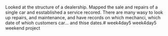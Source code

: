 Looked at the structure of a dealership.
Mapped the sale and repairs of a single car and esstablished a service recored.
There are many wasy to look up repairs, and maintenance, and have records on which mechanci, which date of whioh customers car... and thise dates.# week4day5
week4day5 weekend project
